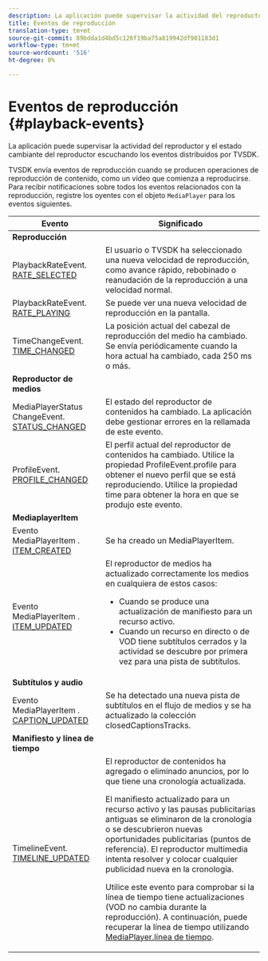 ```yaml
---
description: La aplicación puede supervisar la actividad del reproductor y el estado cambiante del reproductor escuchando los eventos distribuidos por TVSDK.
title: Eventos de reproducción
translation-type: tm+mt
source-git-commit: 89bdda1d4bd5c126f19ba75a819942df901183d1
workflow-type: tm+mt
source-wordcount: '516'
ht-degree: 0%

---
```



# Eventos de reproducción {#playback-events}

La aplicación puede supervisar la actividad del reproductor y el estado cambiante del reproductor escuchando los eventos distribuidos por TVSDK.

TVSDK envía eventos de reproducción cuando se producen operaciones de reproducción de contenido, como un vídeo que comienza a reproducirse. Para recibir notificaciones sobre todos los eventos relacionados con la reproducción, registre los oyentes con el objeto `MediaPlayer` para los eventos siguientes.

<table frame="all" colsep="1" rowsep="1" id="table_922EEA3DE0BD47BA982E11F890CA0A6B"> 
 <thead> 
  <tr rowsep="1"> 
   <th colname="1" class="entry"> Evento </th> 
   <th colname="2" class="entry"> Significado </th> 
  </tr> 
 </thead>
 <tbody> 
  <tr rowsep="1"> 
   <td colname="1"><b>Reproducción</b> </td> 
   <td colname="2"> </td>
  </tr> 
  <tr rowsep="1"> 
   <td colname="1">PlaybackRateEvent.<a href="https://help.adobe.com/en_US/primetime/api/psdk/asdoc-dhls_1.4/com/adobe/mediacore/events/PlaybackRateEvent.html#RATE_SELECTED" format="html" scope="external"> RATE_SELECTED</a> </td> 
   <td colname="2"> El usuario o TVSDK ha seleccionado una nueva velocidad de reproducción, como avance rápido, rebobinado o reanudación de la reproducción a una velocidad normal. </td> 
  </tr> 
  <tr rowsep="1"> 
   <td colname="1">PlaybackRateEvent.<a href="https://help.adobe.com/en_US/primetime/api/psdk/asdoc-dhls_1.4/com/adobe/mediacore/events/PlaybackRateEvent.html#RATE_PLAYING" format="html" scope="external"> RATE_PLAYING</a> </td> 
   <td colname="2"> Se puede ver una nueva velocidad de reproducción en la pantalla. </td> 
  </tr> 
  <tr rowsep="1"> 
   <td colname="1"> TimeChangeEvent.<a href="https://help.adobe.com/en_US/primetime/api/psdk/asdoc-dhls_1.4/com/adobe/mediacore/events/TimeChangeEvent.html#TIME_CHANGED" format="html" scope="external"> TIME_CHANGED</a> </td> 
   <td colname="2"> La posición actual del cabezal de reproducción del medio ha cambiado. Se envía periódicamente cuando la hora actual ha cambiado, cada 250 ms o más. </td> 
  </tr> 
  <tr rowsep="1"> 
   <td colname="1"><b>Reproductor de medios</b> </td> 
   <td colname="2"> </td>
  </tr> 
  <tr rowsep="1"> 
   <td colname="1">MediaPlayerStatus ChangeEvent.<a href="https://help.adobe.com/en_US/primetime/api/psdk/asdoc-dhls_1.4/com/adobe/mediacore/events/MediaPlayerStatusChangeEvent.html#STATUS_CHANGED" format="html" scope="external"> STATUS_CHANGED</a> </td> 
   <td colname="2"> El estado del reproductor de contenidos ha cambiado. La aplicación debe gestionar errores en la rellamada de este evento. </td> 
  </tr> 
  <tr rowsep="1"> 
   <td colname="1">ProfileEvent.<a href="https://help.adobe.com/en_US/primetime/api/psdk/asdoc-dhls_1.4/com/adobe/mediacore/events/ProfileEvent.html#PROFILE_CHANGED" format="html" scope="external"> PROFILE_CHANGED</a> </td> 
   <td colname="2">El perfil actual del reproductor de contenidos ha cambiado. Utilice la propiedad <span class="codeph"> ProfileEvent.profile</span> para obtener el nuevo perfil que se está reproduciendo. Utilice la propiedad <span class="codeph"> time</span> para obtener la hora en que se produjo este evento. </td> 
  </tr> 
  <tr rowsep="1"> 
   <td colname="1"><b>MediaplayerItem</b> </td> 
   <td colname="2"> </td>
  </tr> 
  <tr rowsep="1"> 
   <td colname="1">Evento MediaPlayerItem .<a href="https://help.adobe.com/en_US/primetime/api/psdk/asdoc-dhls_1.4/com/adobe/mediacore/events/MediaPlayerItemEvent.html#ITEM_CREATED" format="html" scope="external"> ITEM_CREATED</a> </td> 
   <td colname="2">Se ha creado un <span class="codeph"> MediaPlayerItem</span>. </td> 
  </tr> 
  <tr rowsep="1"> 
   <td colname="1">Evento MediaPlayerItem .<a href="https://help.adobe.com/en_US/primetime/api/psdk/asdoc-dhls_1.4/com/adobe/mediacore/events/MediaPlayerItemEvent.html#ITEM_UPDATED" format="html" scope="external"> ITEM_UPDATED</a> </td> 
   <td colname="2">El reproductor de medios ha actualizado correctamente los medios en cualquiera de estos casos: 
    <ul id="ul_E4D1A1D468544C3B9F8046E9B68A956D"> 
     <li id="li_35A2A417BF924E039D9CB36CFBCDFEB6">Cuando se produce una actualización de manifiesto para un recurso activo. </li> 
     <li id="li_E7AB380C212B4011B07C3B313282681C">Cuando un recurso en directo o de VOD tiene subtítulos cerrados y la actividad se descubre por primera vez para una pista de subtítulos. </li> 
    </ul> </td> 
  </tr> 
  <tr rowsep="1"> 
   <td colname="1"><b>Subtítulos y audio</b> </td> 
   <td colname="2"> </td>
  </tr> 
  <tr rowsep="1"> 
   <td colname="1"> Evento MediaPlayerItem .<a href="https://help.adobe.com/en_US/primetime/api/psdk/asdoc-dhls_1.4/com/adobe/mediacore/events/MediaPlayerItemEvent.html#CAPTION_UPDATED" format="html" scope="external"> CAPTION_UPDATED</a> </td> 
   <td colname="2">Se ha detectado una nueva pista de subtítulos en el flujo de medios y se ha actualizado la colección <span class="codeph"> closedCaptionsTracks</span>. </td> 
  </tr> 
  <tr rowsep="1"> 
   <td colname="1"><b>Manifiesto y línea de tiempo</b> </td> 
   <td colname="2"> </td>
  </tr> 
  <tr rowsep="0"> 
   <td colname="1">TimelineEvent.<a href="https://help.adobe.com/en_US/primetime/api/psdk/asdoc-dhls_1.4/com/adobe/mediacore/events/TimelineEvent.html#TIMELINE_UPDATED" format="html" scope="external"> TIMELINE_UPDATED</a> </td> 
   <td colname="2">El reproductor de contenidos ha agregado o eliminado anuncios, por lo que tiene una cronología actualizada. <p>El manifiesto actualizado para un recurso activo y las pausas publicitarias antiguas se eliminaron de la cronología o se descubrieron nuevas oportunidades publicitarias (puntos de referencia). El reproductor multimedia intenta resolver y colocar cualquier publicidad nueva en la cronología. </p> <p> Utilice este evento para comprobar si la línea de tiempo tiene actualizaciones (VOD no cambia durante la reproducción). A continuación, puede recuperar la línea de tiempo utilizando <a href="https://help.adobe.com/en_US/primetime/api/psdk/asdoc-dhls_1.4/com/adobe/mediacore/MediaPlayer.html#timeline" format="html" scope="external"> MediaPlayer.línea de tiempo</a>. </p> </td> 
  </tr> 
 </tbody> 
</table>

